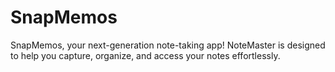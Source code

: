 # SnapMemos
SnapMemos, your next-generation note-taking app! NoteMaster is designed to help you capture, organize, and access your notes effortlessly.
